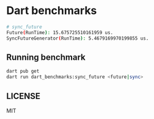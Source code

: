 # Dart benchmarks

```sh
# sync_future
Future(RunTime): 15.675725510161959 us.
SyncFutureGenerator(RunTime): 5.4679169970199855 us.
```

## Running benchmark

```sh
dart pub get
dart run dart_benchmarks:sync_future <future|sync>
```

## LICENSE

MIT
